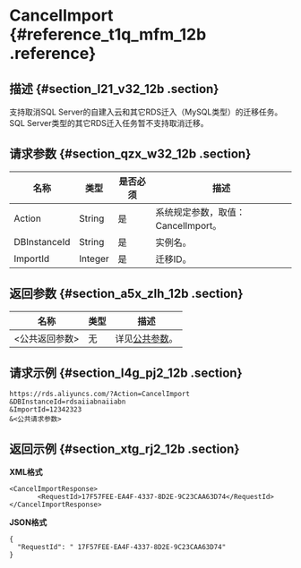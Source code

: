 # CancelImport {#reference_t1q_mfm_12b .reference}

## 描述 {#section_l21_v32_12b .section}

支持取消SQL Server的自建入云和其它RDS迁入（MySQL类型）的迁移任务。SQL Server类型的其它RDS迁入任务暂不支持取消迁移。

## 请求参数 {#section_qzx_w32_12b .section}

|名称|类型|是否必须|描述|
|--|--|----|--|
|Action|String|是|系统规定参数，取值：CancelImport。|
|DBInstanceId|String|是|实例名。|
|ImportId|Integer|是|迁移ID。|

## 返回参数 {#section_a5x_zlh_12b .section}

|名称|类型|描述|
|--|--|--|
|<公共返回参数\>|无|详见[公共参数](cn.zh-CN/API参考/使用API/公共参数.md#)。|

## 请求示例 {#section_l4g_pj2_12b .section}

```
https://rds.aliyuncs.com/?Action=CancelImport
&DBInstanceId=rdsaiiabnaiiabn
&ImportId=12342323
&<公共请求参数>
```

## 返回示例 {#section_xtg_rj2_12b .section}

**XML格式**

```
<CancelImportResponse>
       <RequestId>17F57FEE-EA4F-4337-8D2E-9C23CAA63D74</RequestId>
</CancelImportResponse>
```

**JSON格式**

```
{
  "RequestId": " 17F57FEE-EA4F-4337-8D2E-9C23CAA63D74"
}
```

